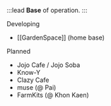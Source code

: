 :::lead
**Base** of operation.
:::

Developing

- [[GardenSpace]] (home base)

Planned

- Jojo Cafe / Jojo Soba
- Know-Y
- Clazy Cafe
- muse (@ Pai)
- FarmKits (@ Khon Kaen)
